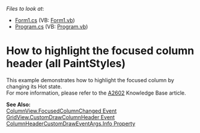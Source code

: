<!-- default file list -->
*Files to look at*:

* [Form1.cs](./CS/Form1.cs) (VB: [Form1.vb](./VB/Form1.vb))
* [Program.cs](./CS/Program.cs) (VB: [Program.vb](./VB/Program.vb))
<!-- default file list end -->
# How to highlight the focused column header (all PaintStyles)


<p>This example demonstrates how to highlight the focused column by changing its Hot state.<br />
For more information, please refer to the <a href="https://www.devexpress.com/Support/Center/p/A2602">A2602</a> Knowledge Base article.</p><p><strong>See Also:</strong><br />
<a href="http://documentation.devexpress.com/#WindowsForms/DevExpressXtraGridViewsBaseColumnView_FocusedColumnChangedtopic">ColumnView.FocusedColumnChanged Event</a><br />
<a href="http://documentation.devexpress.com/#WindowsForms/DevExpressXtraGridViewsGridGridView_CustomDrawColumnHeadertopic">GridView.CustomDrawColumnHeader Event</a><br />
<a href="http://documentation.devexpress.com/#WindowsForms/DevExpressXtraGridViewsGridColumnHeaderCustomDrawEventArgs_Infotopic">ColumnHeaderCustomDrawEventArgs.Info Property</a></p>

<br/>


